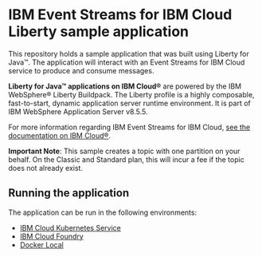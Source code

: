 # IBM Event Streams for IBM Cloud Liberty sample application

This repository holds a sample application that was built using Liberty for Java™. The application will interact with an Event Streams for IBM Cloud service to produce and consume messages.

**Liberty for Java™ applications on IBM Cloud®** are powered by the IBM WebSphere® Liberty Buildpack. The Liberty profile is a highly composable, fast-to-start, dynamic application server runtime environment. It is part of IBM WebSphere Application Server v8.5.5.

For more information regarding IBM Event Streams for IBM Cloud, [see the documentation on IBM Cloud®](https://cloud.ibm.com/docs/services/EventStreams?topic=eventstreams-getting_started).

__Important Note__: This sample creates a topic with one partition on your behalf. On the Classic and Standard plan, this will incur a fee if the topic does not already exist.

## Running the application

The application can be run in the following environments:

* [IBM Cloud Kubernetes Service](./docs/Kubernetes_Service.md) 
* [IBM Cloud Foundry](./docs/Cloud_Foundry.md)
* [Docker Local](./docs/Docker_Local.md)
